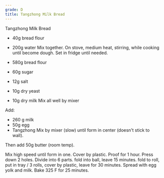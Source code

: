```yaml
---
grade: D
title: Tangzhong Milk Bread
---
```

<!-- stub -->
Tangzhong Milk Bread
<!-- endstub -->

- 40g bread flour
- 200g water
Mix together. On stove, medium heat, stirring, while cooking until become dough. Set in fridge until needed.

- 580g bread flour
- 60g sugar
- 12g salt
- 10g dry yeast
- 10g dry milk
Mix all well by mixer

Add:
- 260 g milk
- 50g egg
- Tangzhong
Mix by mixer (slow) until form in center (doesn't stick to wall).

Then add 50g butter (room temp).

Mix high speed until form in one. Cover by plastic. Proof for 1 hour. Press down 2 holes.
Divide into 6 parts. fold into ball, leave 15 minutes. fold to roll, put in tray / 3 rolls, cover by plastic, leave for 30 minutes. Spread with egg yolk and milk. Bake 325 F for 25 minutes.